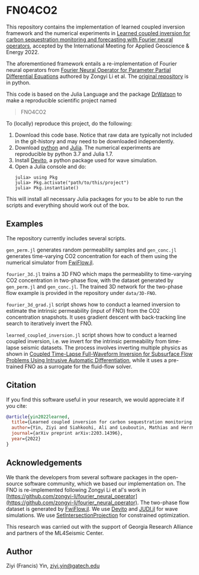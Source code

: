 # FNO4CO2

This repository contains the implementation of learned coupled inversion framework and the numerical experiments in [Learned coupled inversion for carbon sequestration monitoring and forecasting with Fourier neural operators](https://arxiv.org/abs/2203.14396), accepted by the International Meeting for Applied Geoscience & Energy 2022.

The aforementioned framework entails a re-implementation of Fourier neural operators from [Fourier Neural Operator for Parameter Partial Differential Equations](https://arxiv.org/abs/2010.08895) authored by Zongyi Li et al. The [original repository](https://github.com/zongyi-li/fourier_neural_operator) is in python.

This code is based on the Julia Language and the package [DrWatson](https://juliadynamics.github.io/DrWatson.jl/stable/) to make a reproducible scientific project named
> FNO4CO2

To (locally) reproduce this project, do the following:

1. Download this code base. Notice that raw data are typically not included in the
   git-history and may need to be downloaded independently.
2. Download [python](https://www.python.org/) and [Julia](https://julialang.org/). The numerical experiments are reproducible by python 3.7 and Julia 1.7.
3. Install [Devito](https://www.devitoproject.org/), a python package used for wave simulation.
4. Open a Julia console and do:
   ```
   julia> using Pkg
   julia> Pkg.activate("path/to/this/project")
   julia> Pkg.instantiate()
   ```

This will install all necessary Julia packages for you to be able to run the scripts and
everything should work out of the box.

## Examples

The repository currently includes several scripts.

`gen_perm.jl` generates random permeability samples and `gen_conc.jl` generates time-varying CO2 concentration for each of them using the numerical simulator from [FwiFlow.jl](https://github.com/lidongzh/FwiFlow.jl).

`fourier_3d.jl` trains a 3D FNO which maps the permeability to time-varying CO2 concentration in two-phase flow, with the dataset generated by `gen_perm.jl` and `gen_conc.jl`. The trained 3D network for the two-phase flow example is provided in the repository under `data/3D-FNO`.

`fourier_3d_grad.jl` script shows how to conduct a learned inversion to estimate the intrinsic permeability (input of FNO) from the CO2 concentration snapshots. It uses gradient descent with back-tracking line search to iteratively invert the FNO.

`learned_coupled_inversion.jl` script shows how to conduct a learned coupled inversion, i.e. we invert for the intrinsic permeability from time-lapse seismic datasets. The process involves inverting multiple physics as shown in [Coupled Time-Lapse Full-Waveform Inversion for Subsurface Flow Problems Using Intrusive Automatic Differentiation](https://agupubs.onlinelibrary.wiley.com/doi/abs/10.1029/2019WR027032), while it uses a pre-trained FNO as a surrogate for the fluid-flow solver.

## Citation

If you find this software useful in your research, we would appreciate it if you cite:

```bibtex
@article{yin2022learned,
  title={Learned coupled inversion for carbon sequestration monitoring and forecasting with Fourier neural operators},
  author={Yin, Ziyi and Siahkoohi, Ali and Louboutin, Mathias and Herrmann, Felix J},
  journal={arXiv preprint arXiv:2203.14396},
  year={2022}
}
```

## Acknowledgements

We thank the developers from several software packages in the open-source software community, which we based our implementation on. The FNO is re-implemented following Zongyi Li et al's work in [https://github.com/zongyi-li/fourier_neural_operator](https://github.com/zongyi-li/fourier_neural_operator). The two-phase flow dataset is generated by [FwiFlow.jl](https://github.com/lidongzh/FwiFlow.jl). We use [Devito](https://www.devitoproject.org/) and [JUDI.jl](https://github.com/slimgroup/JUDI.jl) for wave simulations. We use [SetIntersectionProjection](https://github.com/slimgroup/SetIntersectionProjection.jl) for constrained optimization.

This research was carried out with the support of Georgia Research Alliance and partners of the ML4Seismic Center.

## Author

Ziyi (Francis) Yin, [ziyi.yin@gatech.edu](mailto:ziyi.yin@gatech.edu)